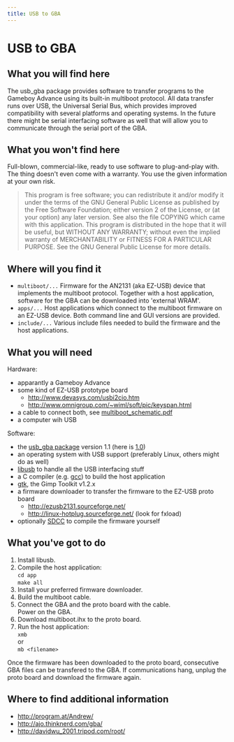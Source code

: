 ```yaml
---
title: USB to GBA
---
```


# USB to GBA #

## What you will find here ##
The usb_gba package provides software to transfer programs to the Gameboy Advance using its built-in multiboot protocol. All data transfer runs over USB, the Universal Serial Bus, which provides improved compatibility with several platforms and operating systems. In the future there might be serial interfacing software as well that will allow you to communicate through the serial port of the GBA.

## What you won't find here ##
Full-blown, commercial-like, ready to use software to plug-and-play with. The thing doesn't even come with a warranty. You use the given information at your own risk.

> This program is free software; you can redistribute it and/or modify it under the terms of the GNU General Public License as published by the Free Software Foundation; either version 2 of the License, or (at your option) any later version. See also the file COPYING which came with this application.
This program is distributed in the hope that it will be useful, but WITHOUT ANY WARRANTY; without even the implied warranty of MERCHANTABILITY or FITNESS FOR A PARTICULAR PURPOSE.  See the GNU General Public License for more details.

## Where will you find it ##
- `multiboot/...`
  Firmware for the AN2131 (aka EZ-USB) device that implements the multiboot protocol. Together with a host application, software for the GBA can be downloaded into 'external WRAM'.
- `apps/...`
  Host applications which connect to the multiboot firmware on an EZ-USB device. Both command line and GUI versions are provided.
- `include/...`
  Various include files needed to build the firmware and the host applications.

## What you will need ##
Hardware:
- apparantly a Gameboy Advance
- some kind of EZ-USB prototype board
  - http://www.devasys.com/usbi2cio.htm
  - http://www.omnigroup.com/~wiml/soft/pic/keyspan.html
- a cable to connect both, see [multiboot_schematic.pdf](multiboot_schematic.pdf)
- a computer wih USB

Software:
- the [usb_gba package](usb_gba-1.1.tar.gz) version 1.1 (here is [1.0](usb_gba-1.0.tar.gz))
- an operating system with USB support (preferably Linux, others might do as well)
- [libusb](http://libusb.sourceforge.net/) to handle all the USB interfacing stuff
- a C compiler (e.g. [gcc](http://www.gnu.org/)) to build the host application
- [gtk](http://www.gtk.org/), the Gimp Toolkit v1.2.x
- a firmware downloader to transfer the firmware to the EZ-USB proto board
  - http://ezusb2131.sourceforge.net/
  - http://linux-hotplug.sourceforge.net/ (look for fxload)
- optionally [SDCC](http://sdcc.sourceforge.net/) to compile the firmware yourself

## What you've got to do ##
1. Install libusb.
2. Compile the host application:  
  `cd app`  
  `make all`  
3. Install your preferred firmware downloader.
4. Build the multiboot cable.
5. Connect the GBA and the proto board with the cable.  
   Power on the GBA.
6. Download multiboot.ihx to the proto board.
7. Run the host application:  
   `xmb`  
   or  
   `mb <filename>`  

Once the firmware has been downloaded to the proto board, consecutive GBA files can be transfered to the GBA. If communications hang, unplug the proto board and download the firmware again.

## Where to find additional information ##
- http://program.at/Andrew/
- http://ajo.thinknerd.com/gba/
- http://davidwu_2001.tripod.com/root/

